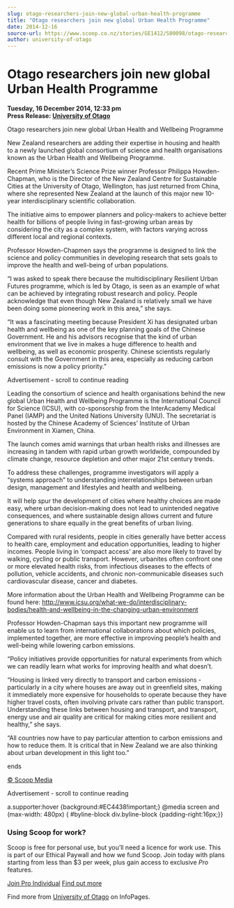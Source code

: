 ```yaml
---
slug: otago-researchers-join-new-global-urban-health-programme
title: "Otago researchers join new global Urban Health Programme"
date: 2014-12-16
source-url: https://www.scoop.co.nz/stories/GE1412/S00098/otago-researchers-join-new-global-urban-health-programme.htm
author: university-of-otago
---
```

Otago researchers join new global Urban Health Programme
========================================================

**Tuesday, 16 December 2014, 12:33 pm**  
**Press Release: [University of Otago](https://info.scoop.co.nz/University_of_Otago)**

Otago researchers join new global Urban Health and Wellbeing Programme

  
New Zealand researchers are adding their expertise in housing and health to a newly launched global consortium of science and health organisations known as the Urban Health and Wellbeing Programme.

Recent Prime Minister’s Science Prize winner Professor Philippa Howden-Chapman, who is the Director of the New Zealand Centre for Sustainable Cities at the University of Otago, Wellington, has just returned from China, where she represented New Zealand at the launch of this major new 10-year interdisciplinary scientific collaboration.

The initiative aims to empower planners and policy-makers to achieve better health for billions of people living in fast-growing urban areas by considering the city as a complex system, with factors varying across different local and regional contexts.

Professor Howden-Chapmen says the programme is designed to link the science and policy communities in developing research that sets goals to improve the health and well-being of urban populations.

“I was asked to speak there because the multidisciplinary Resilient Urban Futures programme, which is led by Otago, is seen as an example of what can be achieved by integrating robust research and policy. People acknowledge that even though New Zealand is relatively small we have been doing some pioneering work in this area,” she says.

“It was a fascinating meeting because President Xi has designated urban health and wellbeing as one of the key planning goals of the Chinese Government. He and his advisors recognise that the kind of urban environment that we live in makes a huge difference to health and wellbeing, as well as economic prosperity. Chinese scientists regularly consult with the Government in this area, especially as reducing carbon emissions is now a policy priority.”

Advertisement - scroll to continue reading





Leading the consortium of science and health organisations behind the new global Urban Health and Wellbeing Programme is the International Council for Science (ICSU), with co-sponsorship from the InterAcademy Medical Panel (IAMP) and the United Nations University (UNU). The secretariat is hosted by the Chinese Academy of Sciences’ Institute of Urban Environment in Xiamen, China.

The launch comes amid warnings that urban health risks and illnesses are increasing in tandem with rapid urban growth worldwide, compounded by climate change, resource depletion and other major 21st century trends.

To address these challenges, programme investigators will apply a “systems approach” to understanding interrelationships between urban design, management and lifestyles and health and wellbeing.

It will help spur the development of cities where healthy choices are made easy, where urban decision-making does not lead to unintended negative consequences, and where sustainable design allows current and future generations to share equally in the great benefits of urban living.

Compared with rural residents, people in cities generally have better access to health care, employment and education opportunities, leading to higher incomes. People living in ‘compact access’ are also more likely to travel by walking, cycling or public transport. However, urbanites often confront one or more elevated health risks, from infectious diseases to the effects of pollution, vehicle accidents, and chronic non-communicable diseases such cardiovascular disease, cancer and diabetes.

More information about the Urban Health and Wellbeing Programme can be found here: http://www.icsu.org/what-we-do/interdisciplinary-bodies/health-and-wellbeing-in-the-changing-urban-environment

Professor Howden-Chapman says this important new programme will enable us to learn from international collaborations about which policies, implemented together, are more effective in improving people’s health and well-being while lowering carbon emissions.

“Policy initiatives provide opportunities for natural experiments from which we can readily learn what works for improving health and what doesn’t.

“Housing is linked very directly to transport and carbon emissions - particularly in a city where houses are away out in greenfield sites, making it immediately more expensive for households to operate because they have higher travel costs, often involving private cars rather than public transport. Understanding these links between housing and transport, and transport, energy use and air quality are critical for making cities more resilient and healthy,” she says.

“All countries now have to pay particular attention to carbon emissions and how to reduce them. It is critical that in New Zealand we are also thinking about urban development in this light too.”

ends

[© Scoop Media](http://www.scoop.co.nz/about/terms.html)  

Advertisement - scroll to continue reading



a.supporter:hover {background:#EC4438!important;} @media screen and (max-width: 480px) { #byline-block div.byline-block {padding-right:16px;}}

### Using Scoop for work?

Scoop is free for personal use, but you’ll need a licence for work use. This is part of our Ethical Paywall and how we fund Scoop. Join today with plans starting from less than $3 per week, plus gain access to exclusive _Pro_ features.  
  
[Join Pro Individual](https://pro.scoop.co.nz/Individual/?from=ProIn24) [Find out more](https://pro.scoop.co.nz/using-scoop-for-work/?from=ProIn24)

Find more from [University of Otago](https://info.scoop.co.nz/University_of_Otago) on InfoPages.